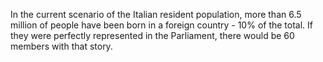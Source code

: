 In the current scenario of the Italian resident population, more than 6.5 million of people have been born in a foreign country - 10% of the total. If they were perfectly represented in the Parliament, there would be 60 members with that story. 